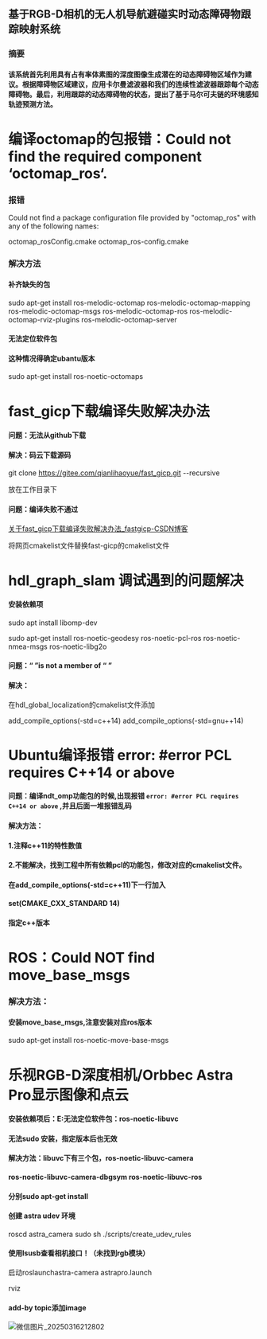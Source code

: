 ## 基于RGB-D相机的无人机导航避碰实时动态障碍物跟踪映射系统

### 摘要

#### 该系统首先利用具有占有率体素图的深度图像生成潜在的动态障碍物区域作为建议。根据障碍物区域建议，应用卡尔曼滤波器和我们的连续性滤波器跟踪每个动态障碍物。最后，利用跟踪的动态障碍物的状态，提出了基于马尔可夫链的环境感知轨迹预测方法。





# 编译octomap的包报错：Could not find the required component ‘octomap_ros‘.

#### 

### 报错

Could not find a package configuration file provided by "octomap_ros" with
any of the following names:

octomap_rosConfig.cmake
octomap_ros-config.cmake

### 解决方法

#### 补齐缺失的包

sudo apt-get install ros-melodic-octomap ros-melodic-octomap-mapping ros-melodic-octomap-msgs ros-melodic-octomap-ros ros-melodic-octomap-rviz-plugins ros-melodic-octomap-server

#### 无法定位软件包

#### 这种情况得确定ubantu版本

sudo apt-get install ros-noetic-octomaps



# fast_gicp下载编译失败解决办法

#### 问题：无法从github下载

#### 解决：码云下载源码

git clone https://gitee.com/qianlihaoyue/fast_gicp.git --recursive

放在工作目录下

#### 问题：编译失败不通过

[关于fast_gicp下载编译失败解决办法_fastgicp-CSDN博客](https://blog.csdn.net/dss0606/article/details/132963284)

将网页cmakelist文件替换fast-gicp的cmakelist文件



# hdl_graph_slam 调试遇到的问题解决

#### 安装依赖项

sudo apt install libomp-dev

sudo apt-get install ros-noetic-geodesy ros-noetic-pcl-ros ros-noetic-nmea-msgs ros-noetic-libg2o

#### 问题：“ ”is not a member of “ ”

#### 解决：

在hdl_global_localization的cmakelist文件添加

add_compile_options(-std=c++14)  add_compile_options(-std=gnu++14)



# Ubuntu编译报错 error: #error PCL requires C++14 or above

#### 问题：编译ndt_omp功能包的时候,出现报错 `error: #error PCL requires C++14 or above` ,并且后面一堆报错乱码

#### 解决方法：

#### 1.注释c++11的特性数值

#### 2.不能解决，找到工程中所有依赖pcl的功能包，修改对应的cmakelist文件。

#### 在add_compile_options(-std=c++11)下一行加入

#### set(CMAKE_CXX_STANDARD 14)

#### 指定c++版本



# ROS：Could NOT find move_base_msgs

### 解决方法：

#### 安装move_base_msgs,注意安装对应ros版本

sudo apt-get install ros-noetic-move-base-msgs



# 乐视RGB-D深度相机/Orbbec Astra Pro显示图像和点云

#### 安装依赖项后：E:无法定位软件包：ros-noetic-libuvc

#### 无法sudo 安装，指定版本后也无效

#### 解决方法：libuvc下有三个包，ros-noetic-libuvc-camera

#### ros-noetic-libuvc-camera-dbgsym   ros-noetic-libuvc-ros

#### 分别sudo apt-get install



####  

#### 创建 astra udev 环境

roscd astra_camera
sudo sh ./scripts/create_udev_rules



#### 使用lsusb查看相机接口！（未找到rgb模块）

启动roslaunchastra-camera  astrapro.launch

rviz

#### add-by topic添加image

![微信图片_20250316212802](C:\Users\arche\Desktop\微信图片_20250316212802.png)
